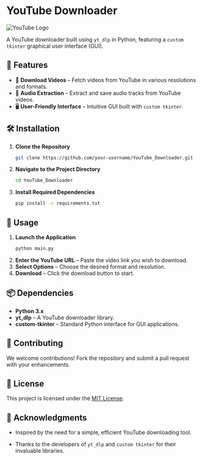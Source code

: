 # YouTube Downloader  

![YouTube Logo](https://upload.wikimedia.org/wikipedia/commons/b/b8/YouTube_Logo_2017.svg)  

A YouTube downloader built using `yt_dlp` in Python, featuring a  `custom tkinter` graphical user interface (GUI).  

## 🚀 Features  

- 🎥 **Download Videos** – Fetch videos from YouTube in various resolutions and formats.  
- 🎵 **Audio Extraction** – Extract and save audio tracks from YouTube videos.  
- 🖥️ **User-Friendly Interface** – Intuitive GUI built with `custom tkinter`.  

## 🛠 Installation  

1. **Clone the Repository**  
   ```bash
   git clone https://github.com/your-username/YouTube_Downloader.git
   ```
2. **Navigate to the Project Directory**  
   ```bash
   cd YouTube_Downloader
   ```
3. **Install Required Dependencies**  
   ```bash
   pip install -r requirements.txt
   ```

## 🎯 Usage  

1. **Launch the Application**  
   ```bash
   python main.py
   ```
2. **Enter the YouTube URL** – Paste the video link you wish to download.  
3. **Select Options** – Choose the desired format and resolution.  
4. **Download** – Click the download button to start.  

## 📦 Dependencies  

- **Python 3.x**  
- **yt_dlp** – A YouTube downloader library.  
- **custom-tkinter** – Standard Python interface for GUI applications.  

## 🤝 Contributing  

We welcome contributions! Fork the repository and submit a pull request with your enhancements.  

## 📜 License  

This project is licensed under the [MIT License](LICENSE).  

## 🙌 Acknowledgments  

- Inspired by the need for a simple, efficient YouTube downloading tool.  

- Thanks to the developers of `yt_dlp` and `custom tkinter` for their invaluable libraries.  

